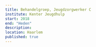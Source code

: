 ```yaml
---
title: Behandelgroep, Jeugdzorgwerker C
institute: Kenter Jeugdhulp
start: 2018
end: "Heden"
description:
location: Haarlem
published: true
---
```

